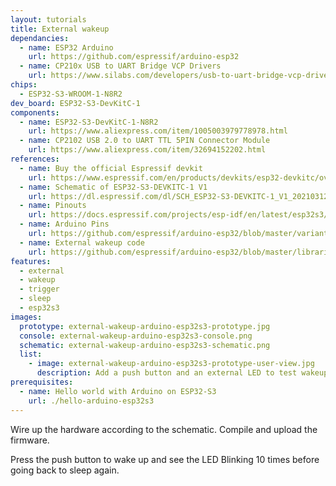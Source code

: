 ```yaml
---
layout: tutorials
title: External wakeup
dependancies:
  - name: ESP32 Arduino
    url: https://github.com/espressif/arduino-esp32
  - name: CP210x USB to UART Bridge VCP Drivers
    url: https://www.silabs.com/developers/usb-to-uart-bridge-vcp-drivers?tab=downloads
chips:
  - ESP32-S3-WROOM-1-N8R2
dev_board: ESP32-S3-DevKitC-1
components:
  - name: ESP32-S3-DevKitC-1-N8R2
    url: https://www.aliexpress.com/item/1005003979778978.html
  - name: CP2102 USB 2.0 to UART TTL 5PIN Connector Module
    url: https://www.aliexpress.com/item/32694152202.html
references:
  - name: Buy the official Espressif devkit
    url: https://www.espressif.com/en/products/devkits/esp32-devkitc/overview
  - name: Schematic of ESP32-S3-DEVKITC-1 V1
    url: https://dl.espressif.com/dl/SCH_ESP32-S3-DEVKITC-1_V1_20210312C.pdf
  - name: Pinouts
    url: https://docs.espressif.com/projects/esp-idf/en/latest/esp32s3/hw-reference/esp32s3/user-guide-devkitc-1.html#pin-layout
  - name: Arduino Pins
    url: https://github.com/espressif/arduino-esp32/blob/master/variants/esp32s3/pins_arduino.h
  - name: External wakeup code
    url: https://github.com/espressif/arduino-esp32/blob/master/libraries/ESP32/examples/DeepSleep/ExternalWakeUp/ExternalWakeUp.ino
features:
  - external
  - wakeup
  - trigger
  - sleep
  - esp32s3
images:
  prototype: external-wakeup-arduino-esp32s3-prototype.jpg
  console: external-wakeup-arduino-esp32s3-console.png
  schematic: external-wakeup-arduino-esp32s3-schematic.png
  list:
    - image: external-wakeup-arduino-esp32s3-prototype-user-view.jpg
      description: Add a push button and an external LED to test wakeup the board
prerequisites:
  - name: Hello world with Arduino on ESP32-S3
    url: ./hello-arduino-esp32s3
---
```


Wire up the hardware according to the schematic. Compile and upload the firmware.

Press the push button to wake up and see the LED Blinking 10 times before going back to sleep again.
